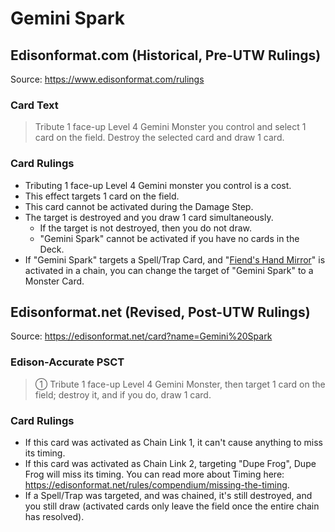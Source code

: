 # Gemini Spark

## Edisonformat.com (Historical, Pre-UTW Rulings)

Source: https://www.edisonformat.com/rulings

### Card Text

> Tribute 1 face-up Level 4 Gemini Monster you control and select 1 card on the field. Destroy the selected card and draw 1 card.

### Card Rulings

*   Tributing 1 face-up Level 4 Gemini monster you control is a cost.
*   This effect targets 1 card on the field.
*   This card cannot be activated during the Damage Step.
*   The target is destroyed and you draw 1 card simultaneously.
    *   If the target is not destroyed, then you do not draw.
    *   "Gemini Spark" cannot be activated if you have no cards in the Deck.
*   If "Gemini Spark" targets a Spell/Trap Card, and "[Fiend's Hand Mirror](https://yugipedia.com/wiki/Fiend%27s_Hand_Mirror)" is activated in a chain, you can change the target of "Gemini Spark" to a Monster Card.

## Edisonformat.net (Revised, Post-UTW Rulings)

Source: https://edisonformat.net/card?name=Gemini%20Spark

### Edison-Accurate PSCT

> ① Tribute 1 face-up Level 4 Gemini Monster, then target 1 card on the field; destroy it, and if you do, draw 1 card.

### Card Rulings

*   If this card was activated as Chain Link 1, it can't cause anything to miss its timing.
*   If this card was activated as Chain Link 2, targeting "Dupe Frog", Dupe Frog will miss its timing.
You can read more about Timing here:
https://edisonformat.net/rules/compendium/missing-the-timing.
*   If a Spell/Trap was targeted, and was chained, it's still destroyed, and you still draw (activated cards only leave the field once the entire chain has resolved).
            